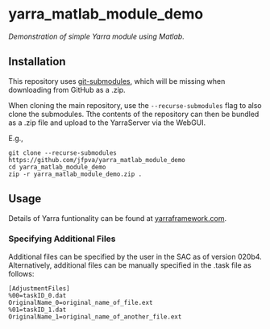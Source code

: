 # yarra_matlab_module_demo

_Demonstration of simple Yarra module using Matlab._

## Installation

This repository uses [git-submodules](https://git-scm.com/book/en/v2/Git-Tools-Submodules), which will be missing when downloading from GitHub as a .zip.

When cloning the main repository, use the `--recurse-submodules` flag to also clone the submodules. Tthe contents of the repository can then be bundled as a .zip file and upload to the YarraServer via the WebGUI.  

E.g.,
```
git clone --recurse-submodules https://github.com/jfpva/yarra_matlab_module_demo
cd yarra_matlab_module_demo
zip -r yarra_matlab_module_demo.zip .
```

## Usage

Details of Yarra funtionality can be found at [yarraframework.com](http://yarraframework.com).

### Specifying Additional Files

Additional files can be specified by the user in the SAC as of version 020b4.
Alternatively, additional files can be manually specified in the .task file as follows:
```
[AdjustmentFiles]
%00=taskID_0.dat
OriginalName_0=original_name_of_file.ext
%01=taskID_1.dat
OriginalName_1=original_name_of_another_file.ext
```

